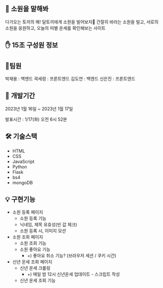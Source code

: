 ## 🐰 소원을 말해봐

다가오는 토끼의 해! 달토끼에게 소원을 빌어보자🐰
간절히 바라는 소원을 빌고, 서로의 소원을 응원하고, 오늘의 띠별 운세를 확인해보는 사이트

## ✋ 15조 구성원 정보

## 👥팀원
박재용 : 백엔드
곽세령 : 프론트엔드
김도연 : 백엔드
신은진 : 프론트엔드

## 📆 개발기간

2023년 1월 16일 ~ 2023년 1월 17일

발표시간 :  1/17(화) 오전 6시 52분 

## 🛠️ 기술스택

- HTML
- CSS
- JavaScript
- Python
- Flask
- bs4
- mongoDB

## 💡 구현기능

- 소원 등록 페이지
    - 소원 등록 기능
    - 닉네임, 제목 유효성(빈 값 체크)
    - 소원 등록 시, 이미지 모션
- 소원 조회 페이지
    - 소원 조회 기능
    - 소원 좋아요 기능
        - +) 좋아요 취소 기능? (브라우저 세션 / 쿠키 시간)
- 신년 운세 조회 페이지
    - 신년 운세 크롤링
        - +) 매일 밤 12시 신년운세 업데이트 - 스크립트 작성
    - 신년 운세 조회 기능
